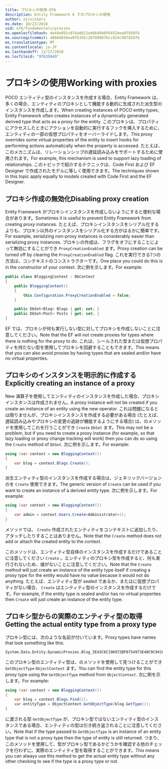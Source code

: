 ```yaml
---
title: プロキシの使用-EF6
description: Entity Framework 6 でのプロキシの使用
author: ajcvickers
ms.date: 10/23/2016
uid: ef6/fundamentals/proxies
ms.openlocfilehash: de44e891c074a8811e466d040f6451bea0f950f4
ms.sourcegitcommit: 4860d036ea0fb392c28799907bcc924c987d2d7b
ms.translationtype: MT
ms.contentlocale: ja-JP
ms.lasthandoff: 12/17/2020
ms.locfileid: "97635849"
---
```

# <a name="working-with-proxies"></a><span data-ttu-id="b9f42-103">プロキシの使用</span><span class="sxs-lookup"><span data-stu-id="b9f42-103">Working with proxies</span></span>
<span data-ttu-id="b9f42-104">POCO エンティティ型のインスタンスを作成する場合、Entity Framework は、多くの場合、エンティティのプロキシとして機能する動的に生成された派生型のインスタンスを作成します。</span><span class="sxs-lookup"><span data-stu-id="b9f42-104">When creating instances of POCO entity types, Entity Framework often creates instances of a dynamically generated derived type that acts as a proxy for the entity.</span></span> <span data-ttu-id="b9f42-105">このプロキシは、プロパティにアクセスしたときにアクションを自動的に実行するフックを挿入するために、エンティティの一部の仮想プロパティをオーバーライドします。</span><span class="sxs-lookup"><span data-stu-id="b9f42-105">This proxy overrides some virtual properties of the entity to insert hooks for performing actions automatically when the property is accessed.</span></span> <span data-ttu-id="b9f42-106">たとえば、このメカニズムは、リレーションシップの遅延読み込みをサポートするために使用されます。</span><span class="sxs-lookup"><span data-stu-id="b9f42-106">For example, this mechanism is used to support lazy loading of relationships.</span></span> <span data-ttu-id="b9f42-107">このトピックで紹介するテクニックは、Code First および EF Designer で作成されたモデルに等しく使用できます。</span><span class="sxs-lookup"><span data-stu-id="b9f42-107">The techniques shown in this topic apply equally to models created with Code First and the EF Designer.</span></span>  

## <a name="disabling-proxy-creation"></a><span data-ttu-id="b9f42-108">プロキシ作成の無効化</span><span class="sxs-lookup"><span data-stu-id="b9f42-108">Disabling proxy creation</span></span>  

<span data-ttu-id="b9f42-109">Entity Framework がプロキシインスタンスを作成しないようにすると便利な場合があります。</span><span class="sxs-lookup"><span data-stu-id="b9f42-109">Sometimes it is useful to prevent Entity Framework from creating proxy instances.</span></span> <span data-ttu-id="b9f42-110">たとえば、プロキシインスタンスをシリアル化するよりも、プロキシ以外のインスタンスをシリアル化する方がはるかに簡単です。</span><span class="sxs-lookup"><span data-stu-id="b9f42-110">For example, serializing non-proxy instances is considerably easier than serializing proxy instances.</span></span> <span data-ttu-id="b9f42-111">プロキシの作成は、フラグをオフにすることによって無効にすることができ `ProxyCreationEnabled` ます。</span><span class="sxs-lookup"><span data-stu-id="b9f42-111">Proxy creation can be turned off by clearing the `ProxyCreationEnabled` flag.</span></span> <span data-ttu-id="b9f42-112">これを実行できる1つの方法は、コンテキストのコンストラクターです。</span><span class="sxs-lookup"><span data-stu-id="b9f42-112">One place you could do this is in the constructor of your context.</span></span> <span data-ttu-id="b9f42-113">次に例を示します。</span><span class="sxs-lookup"><span data-stu-id="b9f42-113">For example:</span></span>  

``` csharp
public class BloggingContext : DbContext
{
    public BloggingContext()
    {
        this.Configuration.ProxyCreationEnabled = false;
    }  

    public DbSet<Blog> Blogs { get; set; }
    public DbSet<Post> Posts { get; set; }
}
```  

<span data-ttu-id="b9f42-114">EF では、プロキシが何も実行しない型に対してプロキシを作成しないことに注意してください。</span><span class="sxs-lookup"><span data-stu-id="b9f42-114">Note that the EF will not create proxies for types where there is nothing for the proxy to do.</span></span> <span data-ttu-id="b9f42-115">これは、シールされた型または仮想プロパティを持たない型を使用してプロキシを回避することもできます。</span><span class="sxs-lookup"><span data-stu-id="b9f42-115">This means that you can also avoid proxies by having types that are sealed and/or have no virtual properties.</span></span>  

## <a name="explicitly-creating-an-instance-of-a-proxy"></a><span data-ttu-id="b9f42-116">プロキシのインスタンスを明示的に作成する</span><span class="sxs-lookup"><span data-stu-id="b9f42-116">Explicitly creating an instance of a proxy</span></span>  

<span data-ttu-id="b9f42-117">New 演算子を使用してエンティティのインスタンスを作成した場合、プロキシインスタンスは作成されません。</span><span class="sxs-lookup"><span data-stu-id="b9f42-117">A proxy instance will not be created if you create an instance of an entity using the new operator.</span></span> <span data-ttu-id="b9f42-118">これは問題になるとは限りませんが、プロキシインスタンスを作成する必要がある場合 (たとえば、遅延読み込みやプロキシの変更の追跡が機能するようにする場合) は、のメソッドを使用してこれを行うことができ `Create` `DbSet` ます。</span><span class="sxs-lookup"><span data-stu-id="b9f42-118">This may not be a problem, but if you need to create a proxy instance (for example, so that lazy loading or proxy change tracking will work) then you can do so using the `Create` method of `DbSet`.</span></span> <span data-ttu-id="b9f42-119">次に例を示します。</span><span class="sxs-lookup"><span data-stu-id="b9f42-119">For example:</span></span>  

``` csharp
using (var context = new BloggingContext())
{
    var blog = context.Blogs.Create();
}
```  

<span data-ttu-id="b9f42-120">派生エンティティ型のインスタンスを作成する場合は、ジェネリックバージョンのを `Create` 使用できます。</span><span class="sxs-lookup"><span data-stu-id="b9f42-120">The generic version of `Create` can be used if you want to create an instance of a derived entity type.</span></span> <span data-ttu-id="b9f42-121">次に例を示します。</span><span class="sxs-lookup"><span data-stu-id="b9f42-121">For example:</span></span>  

``` csharp
using (var context = new BloggingContext())
{
    var admin = context.Users.Create<Administrator>();
}
```  

<span data-ttu-id="b9f42-122">メソッドでは、 `Create` 作成されたエンティティをコンテキストに追加したり、アタッチしたりすることはありません。</span><span class="sxs-lookup"><span data-stu-id="b9f42-122">Note that the `Create` method does not add or attach the created entity to the context.</span></span>  

<span data-ttu-id="b9f42-123">このメソッドは、エンティティ型自体のインスタンスを作成するだけであることに注意してください `Create` 。エンティティのプロキシ型を作成すると、何も実行されないため、値がないことに注意してください。</span><span class="sxs-lookup"><span data-stu-id="b9f42-123">Note that the `Create` method will just create an instance of the entity type itself if creating a proxy type for the entity would have no value because it would not do anything.</span></span> <span data-ttu-id="b9f42-124">たとえば、エンティティ型が sealed であるか、またはに仮想プロパティがない場合、 `Create` はエンティティ型のインスタンスを作成するだけです。</span><span class="sxs-lookup"><span data-stu-id="b9f42-124">For example, if the entity type is sealed and/or has no virtual properties then `Create` will just create an instance of the entity type.</span></span>  

## <a name="getting-the-actual-entity-type-from-a-proxy-type"></a><span data-ttu-id="b9f42-125">プロキシ型からの実際のエンティティ型の取得</span><span class="sxs-lookup"><span data-stu-id="b9f42-125">Getting the actual entity type from a proxy type</span></span>  

<span data-ttu-id="b9f42-126">プロキシ型には、次のような名前が付いています。</span><span class="sxs-lookup"><span data-stu-id="b9f42-126">Proxy types have names that look something like this:</span></span>  

```
System.Data.Entity.DynamicProxies.Blog_5E43C6C196972BF0754973E48C9C941092D86818CD94005E9A759B70BF6E48E6
```

<span data-ttu-id="b9f42-127">このプロキシ型のエンティティ型は、のメソッドを使用して見つけることができ `GetObjectType` `ObjectContext` ます。</span><span class="sxs-lookup"><span data-stu-id="b9f42-127">You can find the entity type for this proxy type using the `GetObjectType` method from `ObjectContext`.</span></span> <span data-ttu-id="b9f42-128">次に例を示します。</span><span class="sxs-lookup"><span data-stu-id="b9f42-128">For example:</span></span>  

``` csharp
using (var context = new BloggingContext())
{
    var blog = context.Blogs.Find(1);
    var entityType = ObjectContext.GetObjectType(blog.GetType());
}
```  

<span data-ttu-id="b9f42-129">に渡される型 `GetObjectType` が、プロキシ型ではないエンティティ型のインスタンスである場合、エンティティの型は引き続き返されることに注意してください。</span><span class="sxs-lookup"><span data-stu-id="b9f42-129">Note that if the type passed to `GetObjectType` is an instance of an entity type that is not a proxy type then the type of entity is still returned.</span></span> <span data-ttu-id="b9f42-130">つまり、このメソッドを使用して、型がプロキシ型であるかどうかを確認する他のチェックを行わずに、実際のエンティティ型を取得することができます。</span><span class="sxs-lookup"><span data-stu-id="b9f42-130">This means you can always use this method to get the actual entity type without any other checking to see if the type is a proxy type or not.</span></span>  
